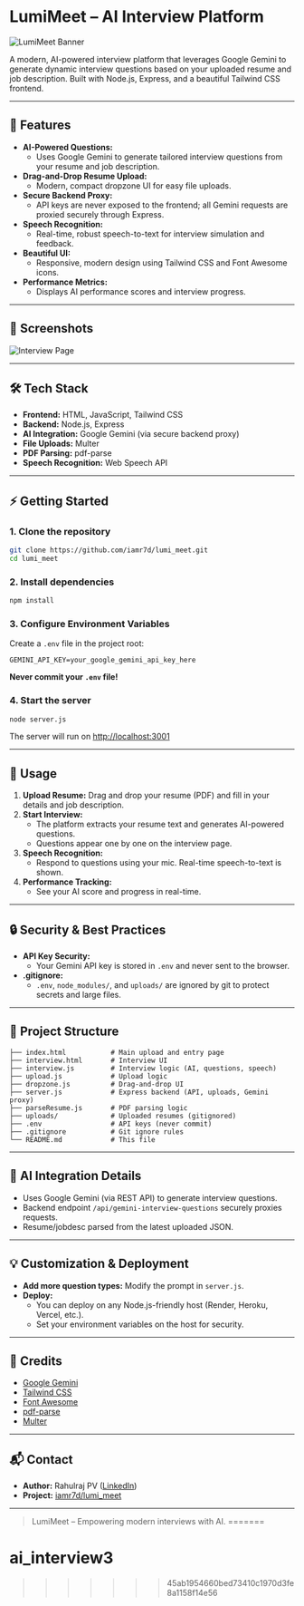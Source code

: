 # LumiMeet – AI Interview Platform

![LumiMeet Banner](https://raw.githubusercontent.com/iamr7d/lumi_meet/main/banner.png)

A modern, AI-powered interview platform that leverages Google Gemini to generate dynamic interview questions based on your uploaded resume and job description. Built with Node.js, Express, and a beautiful Tailwind CSS frontend.

---

## 🚀 Features

- **AI-Powered Questions:**
  - Uses Google Gemini to generate tailored interview questions from your resume and job description.
- **Drag-and-Drop Resume Upload:**
  - Modern, compact dropzone UI for easy file uploads.
- **Secure Backend Proxy:**
  - API keys are never exposed to the frontend; all Gemini requests are proxied securely through Express.
- **Speech Recognition:**
  - Real-time, robust speech-to-text for interview simulation and feedback.
- **Beautiful UI:**
  - Responsive, modern design using Tailwind CSS and Font Awesome icons.
- **Performance Metrics:**
  - Displays AI performance scores and interview progress.

---

## 📸 Screenshots

![Interview Page](https://raw.githubusercontent.com/iamr7d/lumi_meet/main/screenshot1.png)

---

## 🛠️ Tech Stack

- **Frontend:** HTML, JavaScript, Tailwind CSS
- **Backend:** Node.js, Express
- **AI Integration:** Google Gemini (via secure backend proxy)
- **File Uploads:** Multer
- **PDF Parsing:** pdf-parse
- **Speech Recognition:** Web Speech API

---

## ⚡ Getting Started

### 1. Clone the repository
```bash
git clone https://github.com/iamr7d/lumi_meet.git
cd lumi_meet
```

### 2. Install dependencies
```bash
npm install
```

### 3. Configure Environment Variables
Create a `.env` file in the project root:
```env
GEMINI_API_KEY=your_google_gemini_api_key_here
```
**Never commit your `.env` file!**

### 4. Start the server
```bash
node server.js
```
The server will run on [http://localhost:3001](http://localhost:3001)

---

## 📝 Usage

1. **Upload Resume:** Drag and drop your resume (PDF) and fill in your details and job description.
2. **Start Interview:**
    - The platform extracts your resume text and generates AI-powered questions.
    - Questions appear one by one on the interview page.
3. **Speech Recognition:**
    - Respond to questions using your mic. Real-time speech-to-text is shown.
4. **Performance Tracking:**
    - See your AI score and progress in real-time.

---

## 🔒 Security & Best Practices
- **API Key Security:**
  - Your Gemini API key is stored in `.env` and never sent to the browser.
- **.gitignore:**
  - `.env`, `node_modules/`, and `uploads/` are ignored by git to protect secrets and large files.

---

## 📂 Project Structure

```
├── index.html           # Main upload and entry page
├── interview.html       # Interview UI
├── interview.js         # Interview logic (AI, questions, speech)
├── upload.js            # Upload logic
├── dropzone.js          # Drag-and-drop UI
├── server.js            # Express backend (API, uploads, Gemini proxy)
├── parseResume.js       # PDF parsing logic
├── uploads/             # Uploaded resumes (gitignored)
├── .env                 # API keys (never commit)
├── .gitignore           # Git ignore rules
└── README.md            # This file
```

---

## 🤖 AI Integration Details
- Uses Google Gemini (via REST API) to generate interview questions.
- Backend endpoint `/api/gemini-interview-questions` securely proxies requests.
- Resume/jobdesc parsed from the latest uploaded JSON.

---

## 💡 Customization & Deployment
- **Add more question types:** Modify the prompt in `server.js`.
- **Deploy:**
  - You can deploy on any Node.js-friendly host (Render, Heroku, Vercel, etc.).
  - Set your environment variables on the host for security.

---

## 🙏 Credits

- [Google Gemini](https://ai.google.dev/gemini-api/docs)
- [Tailwind CSS](https://tailwindcss.com/)
- [Font Awesome](https://fontawesome.com/)
- [pdf-parse](https://www.npmjs.com/package/pdf-parse)
- [Multer](https://www.npmjs.com/package/multer)

---

## 📬 Contact

- **Author:** Rahulraj PV ([LinkedIn](https://www.linkedin.com/in/rahulrajpv/))
- **Project:** [iamr7d/lumi_meet](https://github.com/iamr7d/lumi_meet)

---

> LumiMeet – Empowering modern interviews with AI.
=======
# ai_interview3
>>>>>>> 45ab1954660bed73410c1970d3fe8a1158f14e56
